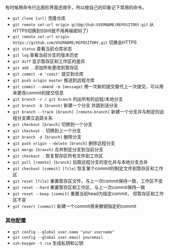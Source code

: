 有时候用命令行比图形界面还顺手，所以按自己的印象记下常用的命令。

- `git clone [url]` 克隆仓库
- `git remote set-url origin git@github:USERNAME/REPOSITORY.git` 从HTTPS切换到SSH(就不用再输密码了)
- `git remote set-url origin https://github.com/USERNAME/REPOSITORY.git` 切换会HTTPS
- `git status` 查看当前仓库状态
- `git log` 查看当前分支的版本历史
- `git diff` 显示暂存区和工作区的差异
- `git add .` 添加所有更改到暂存区
- `git commit -m 'comit'` 提交到仓库
- `git push origin master` 推送到远程仓库
- `git commit --amend -m [message]` 用一次新的提交替代上一次提交，可以用来更改commit的提交信息
- `git branch -r / git branch` 列出所有的远程/本地分支
- `git branch -b [branch]` 新建一个分支 并跳到该分支
- `git branch --track [branch] [remote-branch]` 新建一个分支并与制定的远程分支建立追踪关系
- `git checkout [branch]` 切换到一个分支
- `git checkout -` 切换到上一个分支
- `git branch -d [branch]` 删除分支
- `git push origin --delete [branch]` 删除远程分支
- `git merge [branch]` 合并制定分支到当前分支
- `git checkout .` 恢复暂存区所有文件到工作区
- `git pull [remote] [branch]` 拉取远程分支的变化并与本地分支合并
- `git checkout [commit] [file]` 恢复某个commit的制定文件到暂存区和工作区
- `git reset [file]` 重置暂存区文件，与上一次commit保持一致，工作区不变
- `git reset --hard` 重置暂存区和工作区，与上一次commit保持一致
- `git reset --keep [commit]` 重置当前head为指定commit， 但暂存区和工作区不变
- `git revert [commit]` 新建一个commit用来撤销指定的commit

### 其他配置
- `git config --global user.name "your username"` 
- `git config --global user.email youremail`
- `ssh-keygen -t rsa` 生成私钥和公钥